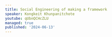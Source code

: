 ```yaml
---
title: Social Engineering of making a framework
speaker: Kongkeit Khunpanitchote
youtube: qUbnQCHcZLU
managed: true
published: '2024-06-13'
---
```

